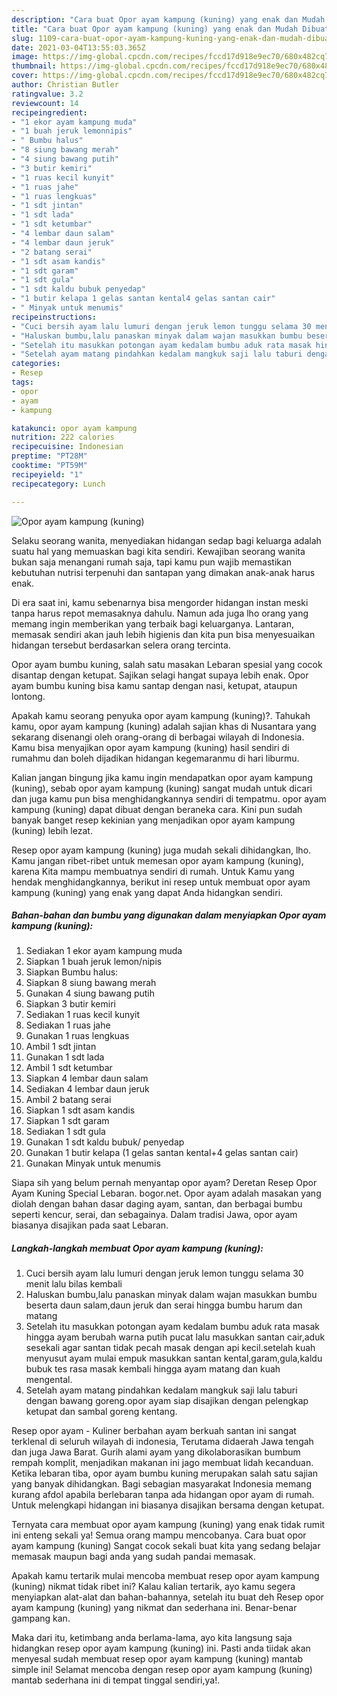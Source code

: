 ```yaml
---
description: "Cara buat Opor ayam kampung (kuning) yang enak dan Mudah Dibuat"
title: "Cara buat Opor ayam kampung (kuning) yang enak dan Mudah Dibuat"
slug: 1109-cara-buat-opor-ayam-kampung-kuning-yang-enak-dan-mudah-dibuat
date: 2021-03-04T13:55:03.365Z
image: https://img-global.cpcdn.com/recipes/fccd17d918e9ec70/680x482cq70/opor-ayam-kampung-kuning-foto-resep-utama.jpg
thumbnail: https://img-global.cpcdn.com/recipes/fccd17d918e9ec70/680x482cq70/opor-ayam-kampung-kuning-foto-resep-utama.jpg
cover: https://img-global.cpcdn.com/recipes/fccd17d918e9ec70/680x482cq70/opor-ayam-kampung-kuning-foto-resep-utama.jpg
author: Christian Butler
ratingvalue: 3.2
reviewcount: 14
recipeingredient:
- "1 ekor ayam kampung muda"
- "1 buah jeruk lemonnipis"
- " Bumbu halus"
- "8 siung bawang merah"
- "4 siung bawang putih"
- "3 butir kemiri"
- "1 ruas kecil kunyit"
- "1 ruas jahe"
- "1 ruas lengkuas"
- "1 sdt jintan"
- "1 sdt lada"
- "1 sdt ketumbar"
- "4 lembar daun salam"
- "4 lembar daun jeruk"
- "2 batang serai"
- "1 sdt asam kandis"
- "1 sdt garam"
- "1 sdt gula"
- "1 sdt kaldu bubuk penyedap"
- "1 butir kelapa 1 gelas santan kental4 gelas santan cair"
- " Minyak untuk menumis"
recipeinstructions:
- "Cuci bersih ayam lalu lumuri dengan jeruk lemon tunggu selama 30 menit lalu bilas kembali"
- "Haluskan bumbu,lalu panaskan minyak dalam wajan masukkan bumbu beserta daun salam,daun jeruk dan serai hingga bumbu harum dan matang"
- "Setelah itu masukkan potongan ayam kedalam bumbu aduk rata masak hingga ayam berubah warna putih pucat lalu masukkan santan cair,aduk sesekali agar santan tidak pecah masak dengan api kecil.setelah kuah menyusut ayam mulai empuk masukkan santan kental,garam,gula,kaldu bubuk tes rasa masak kembali hingga ayam matang dan kuah mengental."
- "Setelah ayam matang pindahkan kedalam mangkuk saji lalu taburi dengan bawang goreng.opor ayam siap disajikan dengan pelengkap ketupat dan sambal goreng kentang."
categories:
- Resep
tags:
- opor
- ayam
- kampung

katakunci: opor ayam kampung 
nutrition: 222 calories
recipecuisine: Indonesian
preptime: "PT28M"
cooktime: "PT59M"
recipeyield: "1"
recipecategory: Lunch

---
```



![Opor ayam kampung (kuning)](https://img-global.cpcdn.com/recipes/fccd17d918e9ec70/680x482cq70/opor-ayam-kampung-kuning-foto-resep-utama.jpg)

Selaku seorang wanita, menyediakan hidangan sedap bagi keluarga adalah suatu hal yang memuaskan bagi kita sendiri. Kewajiban seorang  wanita bukan saja menangani rumah saja, tapi kamu pun wajib memastikan kebutuhan nutrisi terpenuhi dan santapan yang dimakan anak-anak harus enak.

Di era  saat ini, kamu sebenarnya bisa mengorder hidangan instan meski tanpa harus repot memasaknya dahulu. Namun ada juga lho orang yang memang ingin memberikan yang terbaik bagi keluarganya. Lantaran, memasak sendiri akan jauh lebih higienis dan kita pun bisa menyesuaikan hidangan tersebut berdasarkan selera orang tercinta. 

Opor ayam bumbu kuning, salah satu masakan Lebaran spesial yang cocok disantap dengan ketupat. Sajikan selagi hangat supaya lebih enak. Opor ayam bumbu kuning bisa kamu santap dengan nasi, ketupat, ataupun lontong.

Apakah kamu seorang penyuka opor ayam kampung (kuning)?. Tahukah kamu, opor ayam kampung (kuning) adalah sajian khas di Nusantara yang sekarang disenangi oleh orang-orang di berbagai wilayah di Indonesia. Kamu bisa menyajikan opor ayam kampung (kuning) hasil sendiri di rumahmu dan boleh dijadikan hidangan kegemaranmu di hari liburmu.

Kalian jangan bingung jika kamu ingin mendapatkan opor ayam kampung (kuning), sebab opor ayam kampung (kuning) sangat mudah untuk dicari dan juga kamu pun bisa menghidangkannya sendiri di tempatmu. opor ayam kampung (kuning) dapat dibuat dengan beraneka cara. Kini pun sudah banyak banget resep kekinian yang menjadikan opor ayam kampung (kuning) lebih lezat.

Resep opor ayam kampung (kuning) juga mudah sekali dihidangkan, lho. Kamu jangan ribet-ribet untuk memesan opor ayam kampung (kuning), karena Kita mampu membuatnya sendiri di rumah. Untuk Kamu yang hendak menghidangkannya, berikut ini resep untuk membuat opor ayam kampung (kuning) yang enak yang dapat Anda hidangkan sendiri.

<!--inarticleads1-->

##### Bahan-bahan dan bumbu yang digunakan dalam menyiapkan Opor ayam kampung (kuning):

1. Sediakan 1 ekor ayam kampung muda
1. Siapkan 1 buah jeruk lemon/nipis
1. Siapkan  Bumbu halus:
1. Siapkan 8 siung bawang merah
1. Gunakan 4 siung bawang putih
1. Siapkan 3 butir kemiri
1. Sediakan 1 ruas kecil kunyit
1. Sediakan 1 ruas jahe
1. Gunakan 1 ruas lengkuas
1. Ambil 1 sdt jintan
1. Gunakan 1 sdt lada
1. Ambil 1 sdt ketumbar
1. Siapkan 4 lembar daun salam
1. Sediakan 4 lembar daun jeruk
1. Ambil 2 batang serai
1. Siapkan 1 sdt asam kandis
1. Siapkan 1 sdt garam
1. Sediakan 1 sdt gula
1. Gunakan 1 sdt kaldu bubuk/ penyedap
1. Gunakan 1 butir kelapa (1 gelas santan kental+4 gelas santan cair)
1. Gunakan  Minyak untuk menumis


Siapa sih yang belum pernah menyantap opor ayam? Deretan Resep Opor Ayam Kuning Special Lebaran. bogor.net. Opor ayam adalah masakan yang diolah dengan bahan dasar daging ayam, santan, dan berbagai bumbu seperti kencur, serai, dan sebagainya. Dalam tradisi Jawa, opor ayam biasanya disajikan pada saat Lebaran. 

<!--inarticleads2-->

##### Langkah-langkah membuat Opor ayam kampung (kuning):

1. Cuci bersih ayam lalu lumuri dengan jeruk lemon tunggu selama 30 menit lalu bilas kembali
1. Haluskan bumbu,lalu panaskan minyak dalam wajan masukkan bumbu beserta daun salam,daun jeruk dan serai hingga bumbu harum dan matang
1. Setelah itu masukkan potongan ayam kedalam bumbu aduk rata masak hingga ayam berubah warna putih pucat lalu masukkan santan cair,aduk sesekali agar santan tidak pecah masak dengan api kecil.setelah kuah menyusut ayam mulai empuk masukkan santan kental,garam,gula,kaldu bubuk tes rasa masak kembali hingga ayam matang dan kuah mengental.
1. Setelah ayam matang pindahkan kedalam mangkuk saji lalu taburi dengan bawang goreng.opor ayam siap disajikan dengan pelengkap ketupat dan sambal goreng kentang.


Resep opor ayam - Kuliner berbahan ayam berkuah santan ini sangat terklenal di seluruh wilayah di indonesia, Terutama didaerah Jawa tengah dan juga Jawa Barat. Gurih alami ayam yang dikolaborasikan bumbum rempah komplit, menjadikan makanan ini jago membuat lidah kecanduan. Ketika lebaran tiba, opor ayam bumbu kuning merupakan salah satu sajian yang banyak dihidangkan. Bagi sebagian masyarakat Indonesia memang kurang afdol apabila berlebaran tanpa ada hidangan opor ayam di rumah. Untuk melengkapi hidangan ini biasanya disajikan bersama dengan ketupat. 

Ternyata cara membuat opor ayam kampung (kuning) yang enak tidak rumit ini enteng sekali ya! Semua orang mampu mencobanya. Cara buat opor ayam kampung (kuning) Sangat cocok sekali buat kita yang sedang belajar memasak maupun bagi anda yang sudah pandai memasak.

Apakah kamu tertarik mulai mencoba membuat resep opor ayam kampung (kuning) nikmat tidak ribet ini? Kalau kalian tertarik, ayo kamu segera menyiapkan alat-alat dan bahan-bahannya, setelah itu buat deh Resep opor ayam kampung (kuning) yang nikmat dan sederhana ini. Benar-benar gampang kan. 

Maka dari itu, ketimbang anda berlama-lama, ayo kita langsung saja hidangkan resep opor ayam kampung (kuning) ini. Pasti anda tiidak akan menyesal sudah membuat resep opor ayam kampung (kuning) mantab simple ini! Selamat mencoba dengan resep opor ayam kampung (kuning) mantab sederhana ini di tempat tinggal sendiri,ya!.

